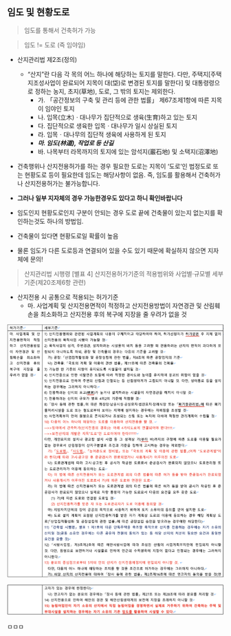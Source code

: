 ## 임도 및 현황도로

> 임도를 통해서 건축허가 가능

> 임도 != 도로 (즉 임야임)

* 산지관리법 제2조(정의)
  * “산지”란 다음 각 목의 어느 하나에 해당하는 토지를 말한다. 다만, 주택지[주택지조성사업이 완료되어 지목이 대(垈)로 변경된 토지를 말한다] 및 대통령령으로 정하는 농지, 초지(草地), 도로, 그 밖의 토지는 제외한다.
    * 가. 「공간정보의 구축 및 관리 등에 관한 법률」 제67조제1항에 따른 지목이 임야인 토지
    * 나. 입목(立木)ㆍ대나무가 집단적으로 생육(生育)하고 있는 토지
    * 다. 집단적으로 생육한 입목ㆍ대나무가 일시 상실된 토지
    * 라. 입목ㆍ대나무의 집단적 생육에 사용하게 된 토지
    * ***마. 임도(林道), 작업로 등 산길***
    * 바. 나목부터 라목까지의 토지에 있는 암석지(巖石地) 및 소택지(沼澤地)



* 건축행위나 산지전용허가를 하는 경우 필요한 도로는 지목이 ‘도로’인 법정도로 또는 현황도로 등이 필요한데 임도는 해당사항이 없음.
  즉, 임도를 활용해서 건축허가나 산지전용허가는 불가능합니다.
* **그러나 일부 지자체의 경우 가능한경우도 있다고 하니 확인바랍니다**
* 임도인지 현황도로인지 구분이 안되는 경우 도로 끝에 건축물이 있는지 없는지를 확인하는것도 하나의 방법임.
* 건축물이 있다면 현황도로일 확률이 높음
* 물론 임도가 다른 도로등과 연결되어 있을 수도 있기 때문에 확실하지 않으면 지자체에 문의!


> 산지관리법 시행령 [별표 4] 산지전용허가기준의 적용범위와 사업별·규모별 세부기준(제20조제6항 관련)

* 산지전용 시 공통으로 적용되는 허가기준
  * 마. 사업계획 및 산지전용면적이 적정하고 산지전용방법이 자연경관 및 산림훼손을 최소화하고 산지전용 후의 복구에 지장을 줄 우려가 없을 것

![1732430873746](images/임도및현황도로/1732430873746.png)

![1732430906905](images/임도및현황도로/1732430906905.png)


ㅁㅁㅁ

